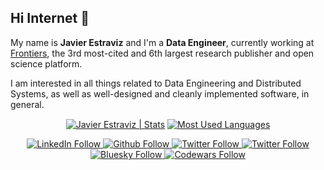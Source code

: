 ## Hi Internet 🖖

My name is **Javier Estraviz** and I'm a **Data Engineer**, currently working at [Frontiers](https://www.frontiersin.org/), the 3rd most-cited and 6th largest research publisher and open science platform.

I am interested in all things related to Data Engineering and Distributed Systems, as well as well-designed and cleanly implemented software, in general.

<div align="center">

  <p>
    <a href="https://github.com/estraviz/github-readme-stats"><img align="center" src="https://github-readme-stats.vercel.app/api?username=estraviz&show_icons=true&include_all_commits=true&theme=dracula&hide_border=true" alt="Javier Estraviz | Stats" /></a> <a href="https://github.com/estraviz/github-readme-stats"><img align="center" src="https://github-readme-stats.vercel.app/api/top-langs/?username=estraviz&hide=html,scss,stylus,blade,jupyter%20notebook,CSS,javascript&layout=compact&theme=dracula&hide_border=true" alt="Most Used Languages" /></a>
  </p>
  
  <p>
    <a class="header-badge" target="_blank" href="https://www.linkedin.com/in/javierestraviz/">
        <img alt="LinkedIn Follow" src="https://img.shields.io/badge/style--5eba00.svg?label=LinkedIn&logo=linkedin&style=social&logoColor=0285FF">
    </a>
    <a class="header-badge" target="_blank" href="https://github.com/estraviz">
        <img alt="Github Follow" src="https://img.shields.io/github/followers/estraviz?label=follow&style=social">
    </a>
    <a class="header-badge" target="_blank" href="https://thedataisflat.com/">
        <img alt="Twitter Follow" src="https://img.shields.io/badge/--website?label=TheDataIsFlat.com&logo=awesome-lists&style=social&logoColor=2257ea">
    </a>
    <a class="header-badge" target="_blank" href="https://twitter.com/estraviz">
        <img alt="Twitter Follow" src="https://img.shields.io/twitter/follow/estraviz?style=social&logoColor=0285FF">
    </a>
    <a class="header-badge" target="_blank" href="https://estraviz.bsky.social">
        <img alt="Bluesky Follow" src="https://img.shields.io/badge/style--0285FF.svg?label=@estraviz.bsky.social&logo=bluesky&style=social&logoColor=0285FF">
    </a>
    <a class="header-badge" target="_blank" href="https://www.codewars.com/users/estraviz">
        <img alt="Codewars Follow" src="https://www.codewars.com/users/estraviz/badges/micro">
    </a>
  </p>
</div>
